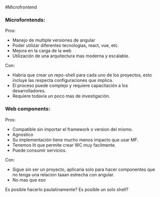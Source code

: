 #Microfrontend
### Microforntends:

Pros:
- Manejo de multiple versiones de angular
- Poder utilizar diferentes tecnologias, react, vue, etc.
- Mejora en la carga de la web
- Utilización de una arquitectura mas moderna y escalable.

Con:
- Habría que crear un repo-shell para cada uno de los proyectos, esto incluye las respecta configuraciones que implica.
- El proceso puede complejo y requiere capacitación a los desarrolladores.
- Requiere todavía un poco mas de investigación.

### Web components:

Pros:
- Compatible sin importar el framework o version del mismo.
- Agnostico
- Su implementación tiene mucho menos impacto que usar MF.
- Tenemos lit que permite crear WC muy facilmente.
- Puede consumir servicios.

Con:
- Sigue sin ser un proyecto, aplicaria solo para hacer componentes que no tenga una relacion taaan estrecha con angular.
- No mas que eso


Es posible hacerlo paulatinamente?
Es posible un solo shell?
